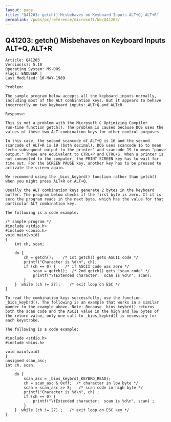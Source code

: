 ```yaml
---
layout: page
title: "Q41203: getch() Misbehaves on Keyboard Inputs ALT+Q, ALT+R"
permalink: /pubs/pc/reference/microsoft/kb/Q41203/
---
```


## Q41203: getch() Misbehaves on Keyboard Inputs ALT+Q, ALT+R

	Article: Q41203
	Version(s): 5.10
	Operating System: MS-DOS
	Flags: ENDUSER |
	Last Modified: 16-MAY-1989
	
	Problem:
	
	The sample program below accepts all the keyboard inputs normally,
	including most of the ALT combination keys. But it appears to behave
	incorrectly on two keyboard inputs: ALT+Q and ALT+R.
	
	Response:
	
	This is not a problem with the Microsoft C Optimizing Compiler
	run-time function getch(). The problem is caused because DOS uses the
	values of these two ALT combination keys for other control purposes.
	
	In this case, the second scancode of ALT+Q is 16 and the second
	scancode of ALT+R is 19 (both decimal). DOS uses scancode 16 to mean
	"echo subsequent output to the printer" and scancode 19 to mean "pause
	output." These are equivalent to CTRL+P and CTRL+S. When a printer is
	not connected to the computer, the PRINT SCREEN key has to wait for
	time out. For the SCREEN PAUSE key, another key has to be pressed to
	activate the screen again.
	
	We recommend using the _bios_keybrd() function rather than getch()
	when you might press ALT+R or ALT+Q.
	
	Usually the ALT combination keys generate 2 bytes in the keyboard
	buffer. The program below checks if the first byte is zero. If it is
	zero the program reads in the next byte, which has the value for that
	particular ALT combination key.
	
	The following is a code example:
	
	/* sample program */
	#include <stdio.h>
	#include <conio.h>
	void main(void)
	{
	    int ch, scan;
	
	    do {
	        ch = getch();    /* 1st getch() gets ASCII code */
	        printf("Character is %d\n", ch);
	        if (ch == 0) {    /* if ASCII code was zero */
	            scan = getch();  /* 2nd getch() gets "scan code" */
	            printf("\tExtended character:  scan is %d\n", scan);
	        }
	    }  while (ch != 27);    /* exit loop on ESC */
	}
	
	To read the combination keys successfully, use the function
	_bios_keybrd(). The following is an example that works in a similar
	manner to the example above. Note: Because _bios_keybrd() returns
	both the scan code and the ASCII value in the high and low bytes of
	the return value, only one call to _bios_keybrd() is necessary for
	each keystroke.
	
	The following is a code example:
	
	#include <stdio.h>
	#include <bios.h>
	
	void main(void)
	{
	unsigned scan_asc;
	int ch, scan;
	
	    do {
	        scan_asc = _bios_keybrd(_KEYBRD_READ);
	        ch = scan_asc & 0xff;  /* character in low byte */
	        scan = scan_asc >> 8;   /* scan code in high byte */
	        printf("Character is %d\n", ch) ;
	        if (ch == 0) {
	            printf("\tExtended character:  scan is %d\n", scan) ;
	        }
	    }  while (ch != 27) ;   /* exit loop on ESC key */
	}
